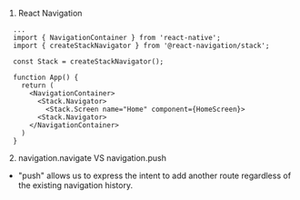 1. React Navigation

```
  ...
  import { NavigationContainer } from 'react-native';
  import { createStackNavigator } from '@react-navigation/stack';

  const Stack = createStackNavigator();

  function App() {
    return (
      <NavigationContainer>
        <Stack.Navigator>
          <Stack.Screen name="Home" component={HomeScreen}>
        <Stack.Navigator>
      </NavigationContainer>
    )
  }
```

2. navigation.navigate VS navigation.push

- "push" allows us to express the intent to add another route regardless of the existing navigation history.
